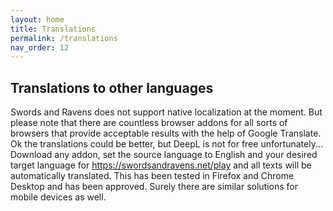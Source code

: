 ```yaml
---
layout: home
title: Translations
permalink: /translations
nav_order: 12
---
```


## Translations to other languages

Swords and Ravens does not support native localization at the moment.
But please note that there are countless browser addons for all sorts of browsers that provide acceptable results with the help of Google Translate.
Ok the translations could be better, but DeepL is not for free unfortunately...
Download any addon, set the source language to English and your desired target language for https://swordsandravens.net/play and all texts will be automatically translated.
This has been tested in Firefox and Chrome Desktop and has been approved. Surely there are similar solutions for mobile devices as well.
